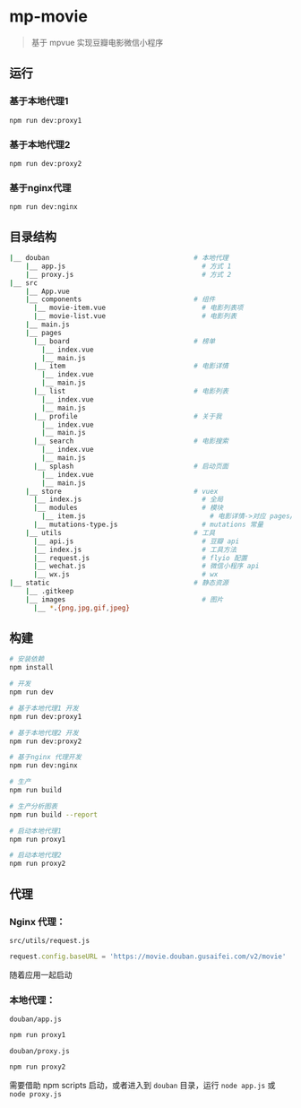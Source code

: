 # mp-movie

> 基于 mpvue 实现豆瓣电影微信小程序

## 运行

### 基于本地代理1

```shell
npm run dev:proxy1
```

### 基于本地代理2

```shell
npm run dev:proxy2
```

### 基于nginx代理

```shell
npm run dev:nginx
```

## 目录结构

```bash
|__ douban                                    # 本地代理
    |__ app.js                                  # 方式 1
    |__ proxy.js                                # 方式 2
|__ src
    |__ App.vue
    |__ components                            # 组件
      |__ movie-item.vue                        # 电影列表项
      |__ movie-list.vue                        # 电影列表
    |__ main.js
    |__ pages
      |__ board                               # 榜单
        |__ index.vue
        |__ main.js
      |__ item                                # 电影详情
        |__ index.vue
        |__ main.js
      |__ list                                # 电影列表
        |__ index.vue
        |__ main.js
      |__ profile                             # 关于我
        |__ index.vue
        |__ main.js
      |__ search                              # 电影搜索
        |__ index.vue
        |__ main.js
      |__ splash                              # 启动页面
        |__ index.vue
        |__ main.js
    |__ store                                 # vuex
      |__ index.js                              # 全局
      |__ modules                               # 模块
        |__ item.js                               # 电影详情->对应 pages/item
      |__ mutations-type.js                     # mutations 常量
    |__ utils                                 # 工具
      |__ api.js                                # 豆瓣 api
      |__ index.js                              # 工具方法
      |__ request.js                            # flyio 配置
      |__ wechat.js                             # 微信小程序 api
      |__ wx.js                                 # wx
|__ static                                    # 静态资源
    |__ .gitkeep
    |__ images                                  # 图片
      |__ *.{png,jpg,gif,jpeg}
```

## 构建

``` bash
# 安装依赖
npm install

# 开发
npm run dev

# 基于本地代理1 开发
npm run dev:proxy1

# 基于本地代理2 开发
npm run dev:proxy2

# 基于nginx 代理开发
npm run dev:nginx

# 生产
npm run build

# 生产分析图表
npm run build --report

# 启动本地代理1
npm run proxy1

# 启动本地代理2
npm run proxy2
```

## 代理

### Nginx 代理：

`src/utils/request.js`

```javascript
request.config.baseURL = 'https://movie.douban.gusaifei.com/v2/movie'
```

随着应用一起启动

### 本地代理：

`douban/app.js`

```bash
npm run proxy1
```

`douban/proxy.js`

```bash
npm run proxy2
```

需要借助 npm scripts 启动，或者进入到 `douban` 目录，运行 `node app.js` 或 `node proxy.js`
